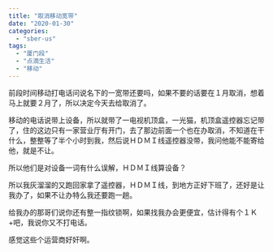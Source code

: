 ```yaml
---
title: "取消移动宽带"
date: "2020-01-30"
categories: 
  - "sber-us"
tags: 
  - "厦门段"
  - "点滴生活"
  - "移动"
---
```


前段时间移动打电话问说名下的一宽带还要吗，如果不要的话要在１月取消，想着马上就要２月了，所以决定今天去给取消了。

移动的电话说带上设备，所以就带了一电视机顶盒，一光猫，机顶盒遥控器忘记带了，住的这边只有一家营业厅有开门，去了那边前面一个也在办取消，不知道在干什么，整整等了半个小时到我，然后说ＨＤＭＩ线遥控器没带，我问他能不能寄给他，就是不让。

所以他们是对设备一词有什么误解，ＨＤＭＩ线算设备？

所以我灰溜溜的又跑回家拿了遥控器，ＨＤＭＩ线，到地方正好下班了，还好是让我办了，如果不让办特么我还要跑一趟。

给我办的那哥们说你还有整一指纹锁啊，如果找我办会更便宜，估计得有个１Ｋ+吧，我说你又不打电话。

感觉这些个运营商好奸啊。
